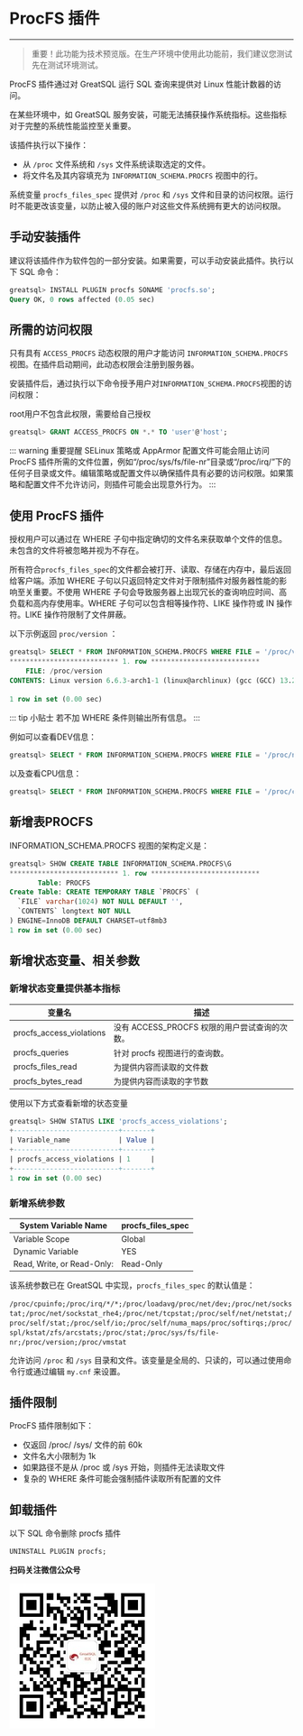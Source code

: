 # ProcFS 插件

---

> 重要！此功能为技术预览版。在生产环境中使用此功能前，我们建议您测试先在测试环境测试。

ProcFS 插件通过对 GreatSQL 运行 SQL 查询来提供对 Linux 性能计数器的访问。

在某些环境中，如 GreatSQL 服务安装，可能无法捕获操作系统指标。这些指标对于完整的系统性能监控至关重要。

该插件执行以下操作：

- 从 `/proc` 文件系统和 `/sys` 文件系统读取选定的文件。
- 将文件名及其内容填充为 `INFORMATION_SCHEMA.PROCFS` 视图中的行。

系统变量 `procfs_files_spec` 提供对 `/proc` 和 `/sys` 文件和目录的访问权限。运行时不能更改该变量，以防止被入侵的账户对这些文件系统拥有更大的访问权限。

## 手动安装插件

建议将该插件作为软件包的一部分安装。如果需要，可以手动安装此插件。执行以下 SQL 命令：

```sql
greatsql> INSTALL PLUGIN procfs SONAME 'procfs.so';
Query OK, 0 rows affected (0.05 sec)
```

## 所需的访问权限

只有具有 `ACCESS_PROCFS` 动态权限的用户才能访问 `INFORMATION_SCHEMA.PROCFS` 视图。在插件启动期间，此动态权限会注册到服务器。

安装插件后，通过执行以下命令授予用户对`INFORMATION_SCHEMA.PROCFS`视图的访问权限：

root用户不包含此权限，需要给自己授权

```sql
greatsql> GRANT ACCESS_PROCFS ON *.* TO 'user'@'host';
```

::: warning 重要提醒
SELinux 策略或 AppArmor 配置文件可能会阻止访问 ProcFS 插件所需的文件位置，例如“/proc/sys/fs/file-nr”目录或“/proc/irq/”下的任何子目录或文件。编辑策略或配置文件以确保插件具有必要的访问权限。如果策略和配置文件不允许访问，则插件可能会出现意外行为。
:::

## 使用 ProcFS 插件

授权用户可以通过在 WHERE 子句中指定确切的文件名来获取单个文件的信息。未包含的文件将被忽略并视为不存在。

所有符合`procfs_files_spec`的文件都会被打开、读取、存储在内存中，最后返回给客户端。添加 WHERE 子句以只返回特定文件对于限制插件对服务器性能的影响至关重要。不使用 WHERE 子句会导致服务器上出现冗长的查询响应时间、高负载和高内存使用率。WHERE 子句可以包含相等操作符、LIKE 操作符或 IN 操作符。LIKE 操作符限制了文件屏蔽。

以下示例返回 `proc/version` ：

```sql
greatsql> SELECT * FROM INFORMATION_SCHEMA.PROCFS WHERE FILE = '/proc/version'\G
*************************** 1. row ***************************
    FILE: /proc/version
CONTENTS: Linux version 6.6.3-arch1-1 (linux@archlinux) (gcc (GCC) 13.2.1 20230801, GNU ld (GNU Binutils) 2.41.0) #1 SMP PREEMPT_DYNAMIC Wed, 29 Nov 2023 00:37:40 +0000

1 row in set (0.00 sec)
```

::: tip 小贴士
若不加 WHERE 条件则输出所有信息。
:::

例如可以查看DEV信息：

```sql
greatsql> SELECT * FROM INFORMATION_SCHEMA.PROCFS WHERE FILE = '/proc/net/dev' \G
```

以及查看CPU信息：

```sql
greatsql> SELECT * FROM INFORMATION_SCHEMA.PROCFS WHERE FILE = '/proc/cpuinfo' \G
```

## 新增表PROCFS

INFORMATION_SCHEMA.PROCFS 视图的架构定义是：

```sql
greatsql> SHOW CREATE TABLE INFORMATION_SCHEMA.PROCFS\G
*************************** 1. row ***************************
       Table: PROCFS
Create Table: CREATE TEMPORARY TABLE `PROCFS` (
  `FILE` varchar(1024) NOT NULL DEFAULT '',
  `CONTENTS` longtext NOT NULL
) ENGINE=InnoDB DEFAULT CHARSET=utf8mb3
1 row in set (0.00 sec)
```

## 新增状态变量、相关参数

### 新增状态变量提供基本指标

| 变量名                   | 描述                                          |
| ------------------------ | --------------------------------------------- |
| procfs_access_violations | 没有 ACCESS_PROCFS 权限的用户尝试查询的次数。 |
| procfs_queries           | 针对 procfs 视图进行的查询数。                |
| procfs_files_read        | 为提供内容而读取的文件数                      |
| procfs_bytes_read        | 为提供内容而读取的字节数                      |

使用以下方式查看新增的状态变量
```sql
greatsql> SHOW STATUS LIKE 'procfs_access_violations';
+--------------------------+-------+
| Variable_name            | Value |
+--------------------------+-------+
| procfs_access_violations | 1     |
+--------------------------+-------+
1 row in set (0.00 sec)
```

### 新增系统参数

| System Variable Name       | procfs_files_spec |
| -------------------------- | ----------------- |
| Variable Scope             | Global            |
| Dynamic Variable           | YES               |
| Read, Write, or Read-Only: | Read-Only         |

该系统参数已在 GreatSQL 中实现，`procfs_files_spec` 的默认值是：

`/proc/cpuinfo;/proc/irq/*/*;/proc/loadavg/proc/net/dev;/proc/net/sockstat;/proc/net/sockstat_rhe4;/proc/net/tcpstat;/proc/self/net/netstat;/proc/self/stat;/proc/self/io;/proc/self/numa_maps/proc/softirqs;/proc/spl/kstat/zfs/arcstats;/proc/stat;/proc/sys/fs/file-nr;/proc/version;/proc/vmstat`

允许访问 `/proc` 和 `/sys` 目录和文件。该变量是全局的、只读的，可以通过使用命令行或通过编辑 `my.cnf` 来设置。

## 插件限制

ProcFS 插件限制如下：

- 仅返回 /proc/ /sys/ 文件的前 60k
- 文件名大小限制为 1k
- 如果路径不是从 /proc 或 /sys 开始，则插件无法读取文件
- 复杂的 WHERE 条件可能会强制插件读取所有配置的文件

## 卸载插件

以下 SQL 命令删除 procfs 插件

```sql
UNINSTALL PLUGIN procfs;
```


**扫码关注微信公众号**

![greatsql-wx](../greatsql-wx.jpg)
